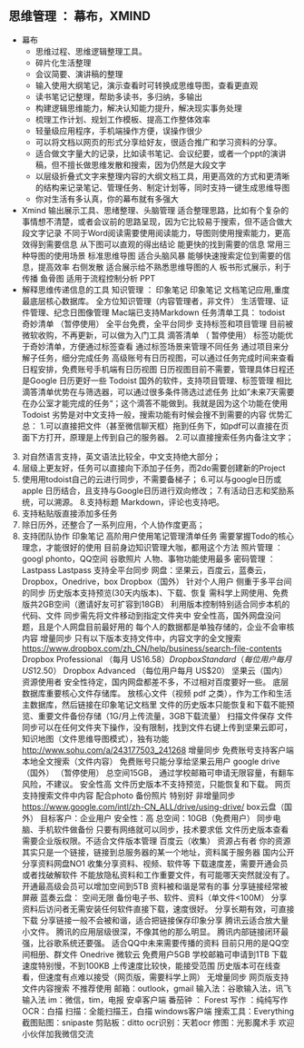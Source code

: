 
思维管理 ： 幕布，XMIND
-
* 幕布
   * 思维过程、思维逻辑整理工具。
   * 碎片化生活整理
   * 会议简要、演讲稿的整理
   * 输入使用大纲笔记，演示查看时可转换成思维导图，查看更直观
   * 读书笔记记整理，帮助多读书，多归纳，多输出
   * 构建逻辑思维能力，解决认知能力提升，解决现实事务处理
   * 梳理工作计划、规划工作模板、提高工作整体效率
   * 轻量级应用程序，手机端操作方便，误操作很少
   * 可以将文档以网页的形式分享给好友，很适合推广和学习资料的分享。
   * 适合做文字量大的记录，比如读书笔记、会议纪要，或者一个ppt的演讲稿，但不擅长做思维发散和搜索，因为仍然是大段文字
   * 以层级折叠式文字来整理内容的大纲文档工具，用更高效的方式和更清晰的结构来记录笔记、管理任务、制定计划等，同时支持一键生成思维导图
   * 你对生活有多认真，你的幕布就有多强大
* Xmind
  输出展示工具、思绪整理、头脑管理
  适合整理思路，比如有个复杂的事情想不清楚，或者会议前的思路呈现，因为它比较易于搜索，但不适合做大段文字记录
  不同于Word阅读需要使用阅读能力，导图则使用搜索能力，更高效得到需要信息
  从下图可以直观的得出结论
  能更快的找到需要的信息
  常用三种导图的使用场景
  标准思维导图
    适合头脑风暴
    能够快速搜索定位到需要的信息，提高效率
    右侧发散
  适合展示给不熟悉思维导图的人
  板书形式展示，利于传播
  鱼骨图
  适用于流程控制分析
PPT
* 解释思维传递信息的工具
知识管理 ： 印象笔记
印象笔记
文档笔记应用,重度最底层核心数据库。
全方位知识管理（内容管理者，非文件）
生活管理、证件管理、纪念日图像管理
Mac端已支持Markdown
任务清单工具： todoist
奇妙清单 （暂停使用）
全平台免费，全平台同步
支持标签和项目管理
目前被微软收购，不再更新，可以做为入门工具
滴答清单 （ 暂停使用）
标签功能优于奇妙清单，方便通过标签查看
通过标签场景来管理不同任务
通过项目来分解子任务，细分完成任务
高级账号有日历视图，可以通过任务完成时间来查看日程安排，免费账号手机端有日历视图
日历视图目前不需要，管理具体日程还是Google 日历更好一些
Todoist
国外的软件，支持项目管理、标签管理
相比滴答清单优势在与筛选器，可以通过很多条件筛选过滤任务
比如”未来7天需要在办公室才能完成的任务“；这个滴答不能做到。我就是因为这个功能在使用Todoist
劣势是对中文支持一般，搜索功能有时候会搜不到需要的内容
优势汇总：
1.可以直接把文件（甚至微信聊天框）拖到任务下，如pdf可以直接在页面下方打开，原理是上传到自己的服务器。
2.可以直接搜索任务内备注文字；
3. 对自然语言支持，英文语法比较全，中文支持绝大部分；
4. 层级上更友好，任务可以直接向下添加子任务，而2do需要创建新的Project
5. 使用用todoist自己的云进行同步，不需要备梯子；
6.可以与google日历或apple 日历结合，且支持与Google日历进行双向修改；
7.有活动日志和奖励系统，可以溯源。
8.支持标题 Markdown，评论也支持吧。
9. 支持粘贴版直接添加多任务
10. 除日历外，还整合了一系列应用，个人协作度更高；
11. 支持团队协作
印象笔记
高阶用户使用笔记管理清单任务
需要掌握Todo的核心理念，才能很好的使用
目前身边知识管理大咖，都用这个方法
照片管理 ：googl phonto，QQ空间
谷歌照片
人物、事物功能使用最多
密码管理 ：Lastpass
Lastpass
支持全平台同步
网盘：坚果云，百度云，蓝奏云，Dropbox，Onedrive，box
Dropbox（国外）
针对个人用户
侧重于多平台间的同步
历史版本支持预览(30天内版本)、下载、恢复
需科学上网使用、免费版共2GB空间（邀请好友可扩容到18GB）
利用版本控制特别适合同步本机的代码、文件
同步需先将文件移动到指定文件夹中
安全性高，国外网盘没问题，且是个人网盘目前最好用的
每个人的数据都是单独存储的，企业不会审核内容
增量同步
只有以下版本支持文件中，内容文字的全文搜索
https://www.dropbox.com/zh_CN/help/business/search-file-contents
Dropbox Professional （每月 US$16.58）
Dropbox Standard （每位用户每月 US$12.50）
Dropbox Advanced （每位用户每月 US$20）
坚果云（国内）
资源使用者
安全性待定，国内网盘都差不多，不过相对百度要好一些。
底层数据库重要核心文件存储库。
放核心文件（视频 pdf 之类），作为工作和生活主数据库，然后链接在印象笔记文档里
文件的历史版本只能恢复和下载不能预览、重要文件备份存储（1G/月上传流量，3GB下载流量）
扫描文件保存
文件同步可以在任何文件夹下操作，没有限制，找到文件右键上传到坚果云即可，
知识地图（文件思维导图模式），独有功能
http://www.sohu.com/a/243177503_241268
增量同步
免费账号支持客户端本地全文搜索（文件内容）
免费账号只能分享给坚果云用户
google drive（国外） （暂停使用）
总空间15GB，
通过学校邮箱可申请无限容量，有翻车风险，不建议。
安全性高
文件历史版本不支持预览，只能恢复和下载。
网页支持搜索文件中内容
配合photo 备份照片 特别好
非增量同步
https://www.google.com/intl/zh-CN_ALL/drive/using-drive/
box云盘（国外）
目标客户：企业用户
安全性：高
总空间：10GB（免费用户）
同步电脑、手机软件做备份
只要有网络就可以同步，技术要求低
文件历史版本查看需要企业版权限。不适合文件版本管理
百度云（收集）
资源占有者
你的资源其实只是一个链接，链接到总服务器的某一个地址，资料属于服务器
国内公开分享资料网盘NO1
收集分享资料、视频、软件等
下载速度差，需要开通会员或者找破解软件
不能放隐私资料和工作重要文件，有可能哪天突然就没有了。
开通最高级会员可以增加空间到5TB
资料被和谐是常有的事
分享链接经常被屏蔽
蓝奏云盘：
空间无限
备份电子书、软件、资料（单文件<100M）
分享资料后访问者无需安装任何软件直接下载，速度很好。
分享长期有效，可直接下载
分享链接一般不会被和谐，适合把链接保存印象分享
腾讯云适合放大量小文件。
腾讯的应用层级很深，不像其他的那么明显。
腾讯内部链接闭环最强，比谷歌系统还要强。
适合QQ中未来需要传播的资料
目前只用的是QQ空间相册、群文件
Onedrive 微软云
免费用户5GB
学校邮箱可申请到1TB
下载速度特别慢，不到100KB
上传速度比较快，能接受范围
历史版本可在线查看，但速度有点难以接受（网页版，需要科学上网）
无增量同步
网页版支持文件内容搜索
不推荐使用
邮箱：outlook，gmail
输入法：谷歌输入法，讯飞输入法
im：微信，tim，电报
安卓客户端
番茄钟 ： Forest
写作 ：纯纯写作
OCR：白描
扫描：全能扫描王，白描
windows客户端
搜索工具：Everything
截图贴图：snipaste
剪贴板：ditto
ocr识别：天若ocr
修图：光影魔术手
欢迎小伙伴加我微信交流
